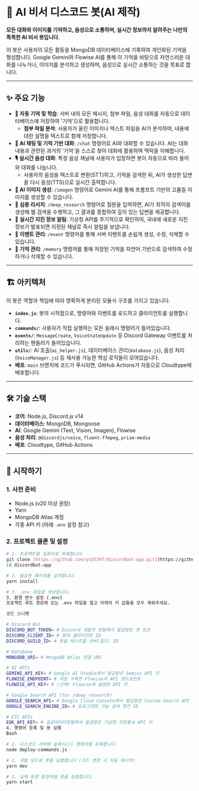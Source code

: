 # 🤖 AI 비서 디스코드 봇(AI 제작)

**모든 대화와 이미지를 기억하고, 음성으로 소통하며, 실시간 정보까지 알려주는 나만의 똑똑한 AI 비서 봇입니다.**

이 봇은 사용자의 모든 활동을 MongoDB 데이터베이스에 기록하여 개인화된 기억을 형성합니다. Google Gemini와 Flowise AI를 통해 이 기억을 바탕으로 자연스러운 대화를 나누거나, 이미지를 분석하고 생성하며, 음성으로 실시간 소통하는 것을 목표로 합니다.

---

## ✨ 주요 기능

* **🧠 자동 기억 및 학습**: 서버 내의 모든 메시지, 첨부 파일, 음성 대화를 자동으로 데이터베이스에 저장하여 '기억'으로 활용합니다.
    * **첨부 파일 분석**: 사용자가 올린 이미지나 텍스트 파일을 AI가 분석하여, 내용에 대한 설명을 텍스트로 함께 저장합니다.
* **💬 AI 채팅 및 기억 기반 대화**: `/chat` 명령어로 AI와 대화할 수 있습니다. AI는 대화 내용과 관련된 과거의 '기억'을 스스로 찾아 대화에 활용하여 맥락을 이해합니다.
* **🎙️ 실시간 음성 대화**: 특정 음성 채널에 사용자가 입장하면 봇이 자동으로 따라 들어와 대화를 나눕니다.
    * 사용자의 음성을 텍스트로 변환(STT)하고, 기억을 검색한 뒤, AI가 생성한 답변을 다시 음성(TTS)으로 실시간 출력합니다.
* **🎨 AI 이미지 생성**: `/imagen` 명령어로 Gemini AI를 통해 프롬프트 기반의 고품질 이미지를 생성할 수 있습니다.
* **🔬 심층 리서치**: `/deep_research` 명령어로 질문을 입력하면, AI가 최적의 검색어를 생성해 웹 검색을 수행하고, 그 결과를 종합하여 깊이 있는 답변을 제공합니다.
* **📢 실시간 지진 정보 알림**: 기상청 API를 주기적으로 확인하여, 국내에 새로운 지진 정보가 발표되면 지정된 채널로 즉시 알림을 보냅니다.
* **📅 이벤트 관리**: `/event` 명령어를 통해 서버 이벤트를 손쉽게 생성, 수정, 삭제할 수 있습니다.
* **💾 기억 관리**: `/memory` 명령어를 통해 저장된 기억을 자연어 기반으로 검색하여 수정하거나 삭제할 수 있습니다.

---

## 🏗️ 아키텍처

이 봇은 역할과 책임에 따라 명확하게 분리된 모듈식 구조를 가지고 있습니다.

* **`index.js`**: 봇의 시작점으로, 명령어와 이벤트를 로드하고 클라이언트를 실행합니다.
* **`commands/`**: 사용자가 직접 실행하는 모든 슬래시 명령어가 들어있습니다.
* **`events/`**: `MessageCreate`, `VoiceStateUpdate` 등 Discord Gateway 이벤트를 처리하는 핸들러가 들어있습니다.
* **`utils/`**: AI 호출(`ai_helper.js`), 데이터베이스 관리(`database.js`), 음성 처리(`VoiceManager.js`) 등 재사용 가능한 핵심 로직들이 모여있습니다.
* **배포**: `main` 브랜치에 코드가 푸시되면, GitHub Actions가 자동으로 Cloudtype에 배포합니다.

---

## 🛠️ 기술 스택

* **코어**: Node.js, Discord.js v14
* **데이터베이스**: MongoDB, Mongoose
* **AI**: Google Gemini (Text, Vision, Imagen), Flowise
* **음성 처리**: `@discordjs/voice`, `fluent-ffmpeg`, `prism-media`
* **배포**: Cloudtype, GitHub Actions

---

## 🚀 시작하기

### 1. 사전 준비

* Node.js (v20 이상 권장)
* Yarn
* MongoDB Atlas 계정
* 각종 API 키 (아래 `.env` 설정 참고)

### 2. 프로젝트 클론 및 설정

```bash
# 1. 프로젝트를 컴퓨터로 복제합니다.
git clone [https://github.com/ysb5397/discordbot-app.git](https://github.com/ysb5397/discordbot-app.git)
cd discordbot-app

# 2. 필요한 패키지를 설치합니다.
yarn install

# 3. .env 파일을 생성합니다.
3. 환경 변수 설정 (.env)
프로젝트 루트 경로에 있는 .env 파일을 열고 아래의 키 값들을 모두 채워주세요.

코드 스니펫

# Discord Bot
DISCORD_BOT_TOKEN= # Discord 개발자 포털에서 발급받은 봇 토큰
DISCORD_CLIENT_ID= # 봇의 클라이언트 ID
DISCORD_GUILD_ID= # 봇을 테스트할 서버(길드) ID

# Database
MONGODB_URI= # MongoDB Atlas 연결 URI

# AI APIs
GEMINI_API_KEY= # Google AI Studio에서 발급받은 Gemini API 키
FLOWISE_ENDPOINT= # 직접 구축한 Flowise의 API 엔드포인트
FLOWISE_API_KEY= # (선택) Flowise에 설정한 API 키

# Google Search API (for /deep_research)
GOOGLE_SEARCH_API= # Google Cloud Console에서 발급받은 Custom Search API 키
GOOGLE_SEARCH_ENGINE_ID= # 프로그래밍 가능 검색 엔진 ID

# ETC APIs
EQK_API_KEY= # 공공데이터포털에서 발급받은 기상청 지진통보 API 키
4. 명령어 등록 및 봇 실행
Bash

# 1. 디스코드 서버에 슬래시(/) 명령어를 등록합니다.
node deploy-commands.js

# 2. 개발 모드로 봇을 실행합니다 (코드 변경 시 자동 재시작).
yarn dev

# 3. 실제 운영 환경처럼 봇을 실행합니다.
yarn start